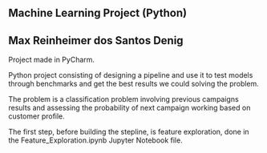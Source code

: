 ## Machine Learning Project (Python)
## Max Reinheimer dos Santos Denig
 Project made in PyCharm.
 
 Python project consisting of designing a pipeline and use it to test models through benchmarks and get the best results we could solving the problem.
 
 The problem is a classification problem involving previous campaigns results and assessing the probability of next campaign working based on customer profile.
 
 The first step, before building the stepline, is feature exploration, done in the Feature_Exploration.ipynb Jupyter Notebook file.
